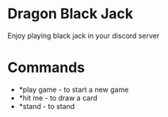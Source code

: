 # Dragon Black Jack

Enjoy playing black jack in your discord server

# Commands

- \*play game - to start a new game
- \*hit me - to draw a card
- \*stand - to stand
